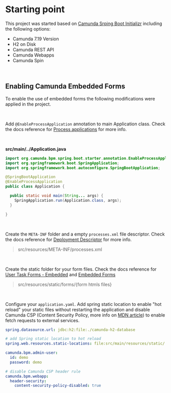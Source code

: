 # Starting point
This project was started based on [Camunda Srping Boot Initializr](https://start.camunda.com/) including the following options:

- Camunda 7.19 Version
- H2 on Disk
- Camunda REST API
- Camunda Webapps
- Camunda Spin

<br>

## Enabling Camunda Embedded Forms
To enable the use of embedded forms the following modifications were applied in the project.

<br>

Add `@EnableProcessApplication` annotation to main Application class. Check the docs reference for [Process applications](https://docs.camunda.org/manual/latest/user-guide/spring-boot-integration/process-applications/) for more info.

<br>

**src/main/../Application.java**

```java
import org.camunda.bpm.spring.boot.starter.annotation.EnableProcessApplication;
import org.springframework.boot.SpringApplication;
import org.springframework.boot.autoconfigure.SpringBootApplication;

@SpringBootApplication
@EnableProcessApplication
public class Application {

  public static void main(String... args) {
    SpringApplication.run(Application.class, args);
  }

}
```

<br>

Create the `META-INF` folder and a empty `processes.xml` file descriptor. Check the docs reference for [Deployment Descriptor](https://docs.camunda.org/manual/latest/user-guide/process-applications/the-processes-xml-deployment-descriptor/) for more info.

> src/resources/META-INF/processes.xml

<br>

Create the static folder for your form files. Check the docs reference for [User Task Forms - Embedded](https://docs.camunda.org/manual/latest/user-guide/task-forms/#embedded-task-forms) and [Embedded Forms](https://docs.camunda.org/manual/latest/reference/forms/embedded-forms/)
> src/resources/static/forms/{form htmls files}

<br>

Configure your `application.yaml`. Add spring static location to enable "hot reload" your static files without restarting the application and disable Camunda CSP (Content Security Policy, more info on [MDN article](https://developer.mozilla.org/en-US/docs/Web/HTTP/CSP)) to enable fetch requests to external services.

```yaml
spring.datasource.url: jdbc:h2:file:./camunda-h2-database

# add Spring static location to hot reload
spring.web.resources.static-locations: file:src/main/resources/static/

camunda.bpm.admin-user:
  id: demo
  password: demo

# disable Camunda CSP header rule
camunda.bpm.webapp:
  header-security:
    content-security-policy-disabled: true
```